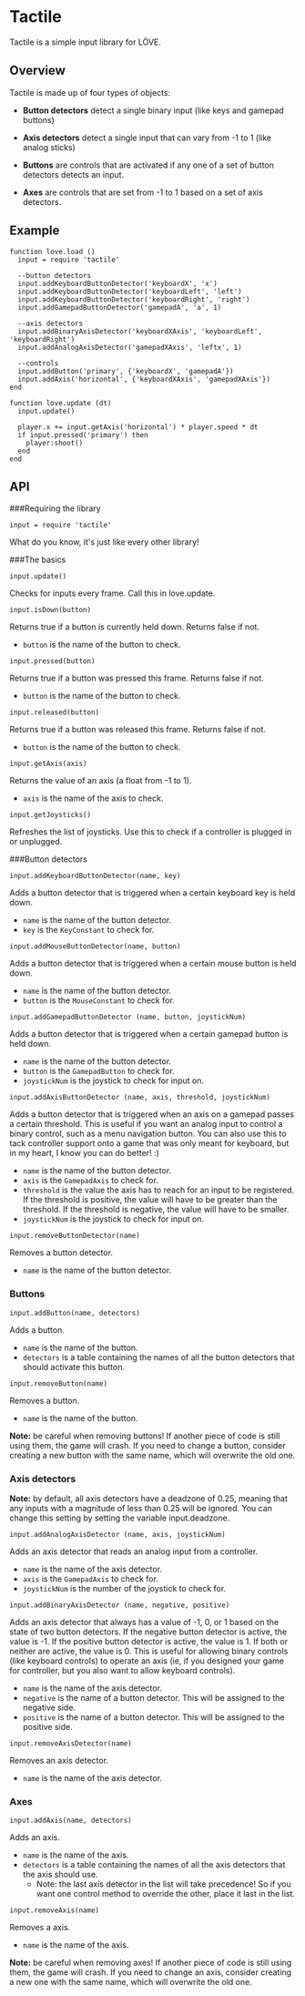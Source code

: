 Tactile
=======

Tactile is a simple input library for LÖVE.

Overview
--------

Tactile is made up of four types of objects:

- **Button detectors** detect a single binary input (like keys and gamepad buttons)

- **Axis detectors** detect a single input that can vary from -1 to 1 (like analog sticks)

- **Buttons** are controls that are activated if any one of a set of button detectors detects an input.

- **Axes** are controls that are set from -1 to 1 based on a set of axis detectors.

Example
-------
    function love.load ()
      input = require 'tactile'

      --button detectors
      input.addKeyboardButtonDetector('keyboardX', 'x')
      input.addKeyboardButtonDetector('keyboardLeft', 'left')
      input.addKeyboardButtonDetector('keyboardRight', 'right')
      input.addGamepadButtonDetector('gamepadA', 'a', 1)

      --axis detectors
      input.addBinaryAxisDetector('keyboardXAxis', 'keyboardLeft', 'keyboardRight')
      input.addAnalogAxisDetector('gamepadXAxis', 'leftx', 1)

      --controls
      input.addButton('primary', {'keyboardX', 'gamepadA'})
      input.addAxis('horizontal', {'keyboardXAxis', 'gamepadXAxis'})
    end

    function love.update (dt)
      input.update()

      player.x += input.getAxis('horizontal') * player.speed * dt
      if input.pressed('primary') then
        player:shoot()
      end
    end

API
---
###Requiring the library

`input = require 'tactile'`

What do you know, it's just like every other library!

###The basics

`input.update()`

Checks for inputs every frame. Call this in love.update.

`input.isDown(button)`

Returns true if a button is currently held down. Returns false if not.

- `button` is the name of the button to check.

`input.pressed(button)`

Returns true if a button was pressed this frame. Returns false if not.

- `button` is the name of the button to check.

`input.released(button)`

Returns true if a button was released this frame. Returns false if not.

- `button` is the name of the button to check.

`input.getAxis(axis)`

Returns the value of an axis (a float from -1 to 1).

- `axis` is the name of the axis to check.

`input.getJoysticks()`

Refreshes the list of joysticks. Use this to check if a controller is plugged in or unplugged.

###Button detectors

`input.addKeyboardButtonDetector(name, key)`

Adds a button detector that is triggered when a certain keyboard key is held down.

- `name` is the name of the button detector.
- `key` is the `KeyConstant` to check for.

`input.addMouseButtonDetector(name, button)`

Adds a button detector that is triggered when a certain mouse button is held down.

- `name` is the name of the button detector.
- `button` is the `MouseConstant` to check for.

`input.addGamepadButtonDetector (name, button, joystickNum)`

Adds a button detector that is triggered when a certain gamepad button is held down.

- `name` is the name of the button detector.
- `button` is the `GamepadButton` to check for.
- `joystickNum` is the joystick to check for input on.

`input.addAxisButtonDetector (name, axis, threshold, joystickNum)`

Adds a button detector that is triggered when an axis on a gamepad passes a certain threshold. This is useful if you want an analog input to control a binary control, such as a menu navigation button. You can also use this to tack controller support onto a game that was only meant for keyboard, but in my heart, I know you can do better! :)

- `name` is the name of the button detector.
- `axis` is the `GamepadAxis` to check for.
- `threshold` is the value the axis has to reach for an input to be registered. If the threshold is positive, the value will have to be greater than the threshold. If the threshold is negative, the value will have to be smaller.
- `joystickNum` is the joystick to check for input on.

`input.removeButtonDetector(name)`

Removes a button detector.

- `name` is the name of the button detector.

### Buttons

`input.addButton(name, detectors)`

Adds a button.

- `name` is the name of the button.
- `detectors` is a table containing the names of all the button detectors that should activate this button.

`input.removeButton(name)`

Removes a button.

- `name` is the name of the button.

__Note:__ be careful when removing buttons! If another piece of code is still using them, the game will crash. If you need to change a button, consider creating a new button with the same name, which will overwrite the old one.

### Axis detectors

__Note:__ by default, all axis detectors have a deadzone of 0.25, meaning that any inputs with a magnitude of less than 0.25 will be ignored. You can change this setting by setting the variable input.deadzone.

`input.addAnalogAxisDetector (name, axis, joystickNum)`

Adds an axis detector that reads an analog input from a controller.

- `name` is the name of the axis detector.
- `axis` is the `GamepadAxis` to check for.
- `joystickNum` is the number of the joystick to check for.

`input.addBinaryAxisDetector (name, negative, positive)`

Adds an axis detector that always has a value of -1, 0, or 1 based on the state of two button detectors. If the negative button detector is active, the value is -1. If the positive button detector is active, the value is 1. If both or neither are active, the value is 0. This is useful for allowing binary controls (like keyboard controls) to operate an axis (ie, if you designed your game for controller, but you also want to allow keyboard controls).

- `name` is the name of the axis detector.
- `negative` is the name of a button detector. This will be assigned to the negative side.
- `positive` is the name of a button detector. This will be assigned to the positive side.

`input.removeAxisDetector(name)`

Removes an axis detector.

- `name` is the name of the axis detector.

### Axes

`input.addAxis(name, detectors)`

Adds an axis.

- `name` is the name of the axis.
- `detectors` is a table containing the names of all the axis detectors that the axis should use.
  - Note: the last axis detector in the list will take precedence! So if you want one control method to override the other, place it last in the list.

`input.removeAxis(name)`

Removes a axis.

- `name` is the name of the axis.

__Note:__ be careful when removing axes! If another piece of code is still using them, the game will crash. If you need to change an axis, consider creating a new one with the same name, which will overwrite the old one.

